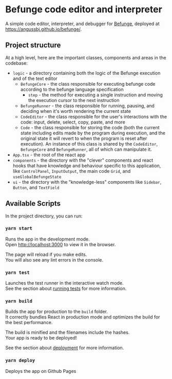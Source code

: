 # Befunge code editor and interpreter

A simple code editor, interpreter, and debugger for [Befunge](https://en.wikipedia.org/wiki/Befunge), deployed
at https://angussbj.github.io/befunge/.

## Project structure

At a high level, here are the important classes, components and areas in the codebase:

- `logic` - a directory containing both the logic of the Befunge execution and of the text editor
    - `BefungeCore` - the class responsible for executing befunge code according to the befunge language specification
        - `step` - the method for executing a single instruction and moving the execution cursor to the next instruction
    - `BefungeRunner` - the class responsible for running, pausing, and deciding when it's worth rendering the current
      state
    - `CodeEditor` - the class responsible for the user's interactions with the code: input, delete, select, copy,
      paste, and more
    - `Code` - the class responsible for storing the code (both the current state including edits made by the program
      during execution, and the original state it will revert to when the program is reset after execution). An instance
      of this class is shared by the `CodeEditor`, `BefungeCore` and `BefungeRunner`, all of which can manipulate it.
- `App.tsx` - the root of the react app
- `components` - the directory with the "clever" components and react hooks that have knowledge and behaviour specific
  to this application, like `ControlPanel`, `InputOutput`, the main code `Grid`, and `useGlobalBefungeState`
- `ui` - the directory with the "knowledge-less" components like `Sidebar`, `Button`, and `TextField`

## Available Scripts

In the project directory, you can run:

### `yarn start`

Runs the app in the development mode.\
Open [http://localhost:3000](http://localhost:3000) to view it in the browser.

The page will reload if you make edits.\
You will also see any lint errors in the console.

### `yarn test`

Launches the test runner in the interactive watch mode.\
See the section about [running tests](https://facebook.github.io/create-react-app/docs/running-tests) for more
information.

### `yarn build`

Builds the app for production to the `build` folder.\
It correctly bundles React in production mode and optimizes the build for the best performance.

The build is minified and the filenames include the hashes.\
Your app is ready to be deployed!

See the section about [deployment](https://facebook.github.io/create-react-app/docs/deployment) for more information.

### `yarn deploy`

Deploys the app on Github Pages

